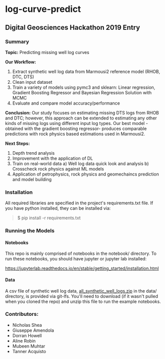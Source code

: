 # log-curve-predict

## Digital Geosciences Hackathon 2019 Entry

### Summary

__Topic:__ Predicting missing well log curves

__Our Workflow:__
1) Extract synthetic well log data from Marmousi2 reference model (RHOB, DTC, DTS)
2) Clean input dataset 
3) Train a variety of models using pymc3 and sklearn: Linear regression, Gradient Boosting Regressor and Bayesian Regression Solution with MCMC
4) Evaluate and compare model accuracy/performance
  
__Conclusion:__
Our study focuses on estimating missing DTS logs from RHOB and DTC; however, this approach can be extended to estimating any other kinds of missing logs using different input log types. Our best model -obtained with the gradient boosting regressor- produces comparable predictions with rock physics based estimations used in Marmousi2. 

__Next Steps:__
1) Depth trend analysis
2) Improvement with the application of DL
3) Train on real-world data
	a) Well log data quick look and analysis
	b) Crosscheck rock physics against ML models
4) Application of petrophysics, rock physics and geomechaincs prediction and model building

### Installation
All required libraries are specified in the project's requirements.txt file. If you have python installed, they can be installed via: 
  > $ pip install -r requirements.txt

### Running the Models

#### Notebooks

This repo is mainly comprised of notebooks in the notebook/ directory. To run these notebooks, you should have jupyter or jupyter lab installed:

https://jupyterlab.readthedocs.io/en/stable/getting_started/installation.html

#### Data

A csv file of synthetic well log data, [all_synthetic_well_logs.zip](all_synthetic_well_logs.zip) in the data/ directory, is provided via git-lfs. You'll need to download (if it wasn't pulled when you cloned the repo) and unzip this file to run the example notebooks.

### Contributors:
  * Nicholas Shea
  * Giuseppe Amendola
  * Dorran Howell
  * Aline Robin
  * Mubeen Muhtar
  * Tanner Acquisto



